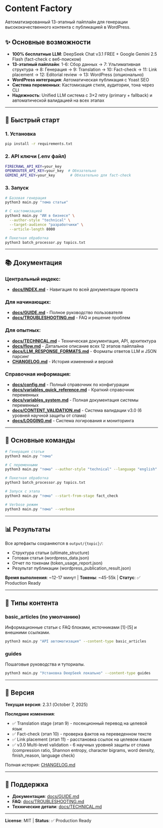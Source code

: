# Content Factory

Автоматизированный 13-этапный пайплайн для генерации высококачественного контента с публикацией в WordPress.

## ✨ Основные возможности

- **100% бесплатные LLM**: DeepSeek Chat v3.1 FREE + Google Gemini 2.5 Flash (fact-check с веб-поиском)
- **13-этапный пайплайн**: 1-6: Сбор данных → 7: Ультимативная структура → 8: Генерация → 9: Translation → 10: Fact-check → 11: Link placement → 12: Editorial review → 13: WordPress (опционально)
- **WordPress интеграция**: Автоматическая публикация с Yoast SEO
- **Система переменных**: Кастомизация стиля, аудитории, тона через CLI
- **Надежность**: Unified LLM система с 3×2 retry (primary + fallback) и автоматической валидацией на всех этапах

---

## 🚀 Быстрый старт

### 1. Установка
```bash
pip install -r requirements.txt
```

### 2. API ключи (.env файл)
```bash
FIRECRAWL_API_KEY=your_key
OPENROUTER_API_KEY=your_key  # Обязательно
GEMINI_API_KEY=your_key       # Обязательно для fact-check
```

### 3. Запуск
```bash
# Базовая генерация
python3 main.py "тема статьи"

# С кастомизацией
python3 main.py "ИИ в бизнесе" \
  --author-style "technical" \
  --target-audience "разработчики" \
  --article-length 8000

# Пакетная обработка
python3 batch_processor.py topics.txt
```

---

## 📚 Документация

### Центральный индекс:
- **[docs/INDEX.md](docs/INDEX.md)** - Навигация по всей документации проекта

### Для начинающих:
- **[docs/GUIDE.md](docs/GUIDE.md)** - Полное руководство пользователя
- **[docs/TROUBLESHOOTING.md](docs/TROUBLESHOOTING.md)** - FAQ и решение проблем

### Для опытных:
- **[docs/TECHNICAL.md](docs/TECHNICAL.md)** - Техническая документация, API, архитектура
- **[docs/flow.md](docs/flow.md)** - Детальное описание всех 12 этапов пайплайна
- **[docs/LLM_RESPONSE_FORMATS.md](docs/LLM_RESPONSE_FORMATS.md)** - Форматы ответов LLM и JSON парсинг
- **[CHANGELOG.md](CHANGELOG.md)** - История изменений и версий

### Справочная информация:
- **[docs/config.md](docs/config.md)** - Полный справочник по конфигурации
- **[docs/variables_quick_reference.md](docs/variables_quick_reference.md)** - Краткий справочник переменных
- **[docs/variables_system.md](docs/variables_system.md)** - Полная документация системы переменных
- **[docs/CONTENT_VALIDATION.md](docs/CONTENT_VALIDATION.md)** - Система валидации v3.0 (6 уровней научной защиты от спама)
- **[docs/LOGGING.md](docs/LOGGING.md)** - Система логирования и мониторинга

---

## 🎯 Основные команды

```bash
# Генерация статьи
python3 main.py "тема"

# С переменными
python3 main.py "тема" --author-style "technical" --language "english"

# Пакетная обработка
python3 batch_processor.py topics.txt

# Запуск с этапа
python3 main.py "тема" --start-from-stage fact_check

# Verbose режим
python3 main.py "тема" --verbose
```

---

## 📊 Результаты

Все артефакты сохраняются в `output/{topic}/`:
- Структура статьи (ultimate_structure)
- Готовая статья (wordpress_data.json)
- Отчет по токенам (token_usage_report.json)
- Результат публикации (wordpress_publication_result.json)

**Время выполнения**: ~12-17 минут | **Токены**: ~45-55k | **Статус**: ✅ Production Ready

---

## 🔧 Типы контента

### basic_articles (по умолчанию)
Информационные статьи с FAQ блоками, источниками [1]-[5] и внешними ссылками.

```bash
python3 main.py "API автоматизация" --content-type basic_articles
```

### guides
Пошаговые руководства и туториалы.

```bash
python3 main.py "Установка DeepSeek локально" --content-type guides
```

---

## 📝 Версия

**Текущая версия**: 2.3.1 (October 7, 2025)

**Последние изменения**:
- ✅ Translation stage (этап 9) - посекционный перевод на целевой язык
- ✅ Fact-check (этап 10) - проверка фактов на переведенном тексте
- ✅ Link placement (этап 11) - расстановка ссылок на целевом языке
- ✅ v3.0 Multi-level validation - 6 научных уровней защиты от спама (compression ratio, Shannon entropy, character bigrams, word density, finish_reason, language check)

Полная история: [CHANGELOG.md](CHANGELOG.md)

---

## 💬 Поддержка

- **Документация**: [docs/GUIDE.md](docs/GUIDE.md)
- **FAQ**: [docs/TROUBLESHOOTING.md](docs/TROUBLESHOOTING.md)
- **Технические детали**: [docs/TECHNICAL.md](docs/TECHNICAL.md)

---

**License**: MIT | **Status**: ✅ Production Ready
